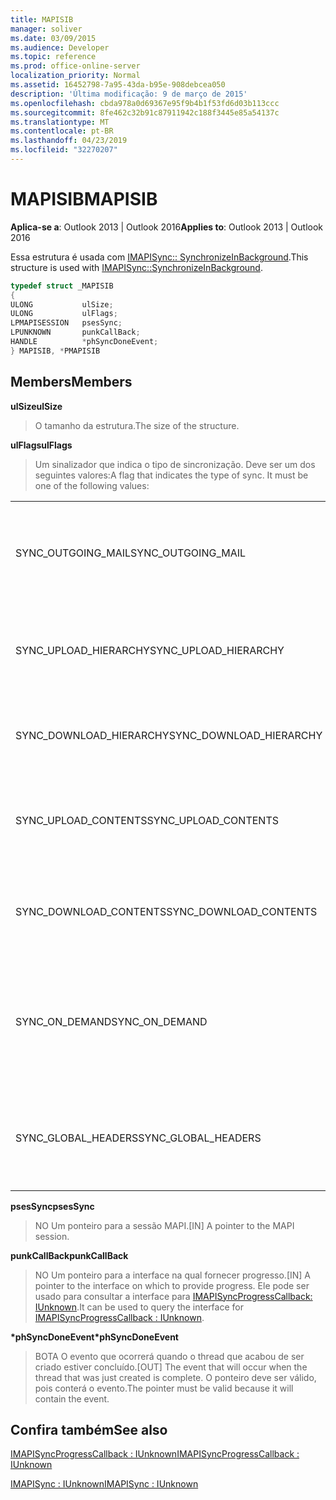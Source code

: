 ```yaml
---
title: MAPISIB
manager: soliver
ms.date: 03/09/2015
ms.audience: Developer
ms.topic: reference
ms.prod: office-online-server
localization_priority: Normal
ms.assetid: 16452798-7a95-43da-b95e-908debcea050
description: 'Última modificação: 9 de março de 2015'
ms.openlocfilehash: cbda978a0d69367e95f9b4b1f53fd6d03b113ccc
ms.sourcegitcommit: 8fe462c32b91c87911942c188f3445e85a54137c
ms.translationtype: MT
ms.contentlocale: pt-BR
ms.lasthandoff: 04/23/2019
ms.locfileid: "32270207"
---
```

# <a name="mapisib"></a><span data-ttu-id="562ff-103">MAPISIB</span><span class="sxs-lookup"><span data-stu-id="562ff-103">MAPISIB</span></span>

  
  
<span data-ttu-id="562ff-104">**Aplica-se a**: Outlook 2013 | Outlook 2016</span><span class="sxs-lookup"><span data-stu-id="562ff-104">**Applies to**: Outlook 2013 | Outlook 2016</span></span> 
  
<span data-ttu-id="562ff-105">Essa estrutura é usada com [IMAPISync:: SynchronizeInBackground](imapisyncsynchronizeinbackground.md).</span><span class="sxs-lookup"><span data-stu-id="562ff-105">This structure is used with [IMAPISync::SynchronizeInBackground](imapisyncsynchronizeinbackground.md).</span></span>
  
```cpp
typedef struct _MAPISIB
{
ULONG           ulSize;                
ULONG           ulFlags;
LPMAPISESSION   psesSync;
LPUNKNOWN       punkCallBack;
HANDLE          *phSyncDoneEvent;    
} MAPISIB, *PMAPISIB
```

## <a name="members"></a><span data-ttu-id="562ff-106">Members</span><span class="sxs-lookup"><span data-stu-id="562ff-106">Members</span></span>

 <span data-ttu-id="562ff-107">**ulSize**</span><span class="sxs-lookup"><span data-stu-id="562ff-107">**ulSize**</span></span>
  
> <span data-ttu-id="562ff-108">O tamanho da estrutura.</span><span class="sxs-lookup"><span data-stu-id="562ff-108">The size of the structure.</span></span>
    
 <span data-ttu-id="562ff-109">**ulFlags**</span><span class="sxs-lookup"><span data-stu-id="562ff-109">**ulFlags**</span></span>
  
> <span data-ttu-id="562ff-110">Um sinalizador que indica o tipo de sincronização. Deve ser um dos seguintes valores:</span><span class="sxs-lookup"><span data-stu-id="562ff-110">A flag that indicates the type of sync. It must be one of the following values:</span></span>
    
||||
|:-----|:-----|:-----|
|<span data-ttu-id="562ff-111">SYNC_OUTGOING_MAIL</span><span class="sxs-lookup"><span data-stu-id="562ff-111">SYNC_OUTGOING_MAIL</span></span>  <br/> |<span data-ttu-id="562ff-112">0x00000200</span><span class="sxs-lookup"><span data-stu-id="562ff-112">0x00000200</span></span>  <br/> |<span data-ttu-id="562ff-113">Envie a mensagem para o servidor (não está em uso no momento).</span><span class="sxs-lookup"><span data-stu-id="562ff-113">Send the message to the server (not currently in use).</span></span>  <br/> |
|<span data-ttu-id="562ff-114">SYNC_UPLOAD_HIERARCHY</span><span class="sxs-lookup"><span data-stu-id="562ff-114">SYNC_UPLOAD_HIERARCHY</span></span>  <br/> |<span data-ttu-id="562ff-115">0x00000001</span><span class="sxs-lookup"><span data-stu-id="562ff-115">0x00000001</span></span>  <br/> |<span data-ttu-id="562ff-116">Push as alterações de hierarquia para o servidor.</span><span class="sxs-lookup"><span data-stu-id="562ff-116">Push hierarchy changes to the server.</span></span>  <br/> |
|<span data-ttu-id="562ff-117">SYNC_DOWNLOAD_HIERARCHY</span><span class="sxs-lookup"><span data-stu-id="562ff-117">SYNC_DOWNLOAD_HIERARCHY</span></span>  <br/> |<span data-ttu-id="562ff-118">0x00000002</span><span class="sxs-lookup"><span data-stu-id="562ff-118">0x00000002</span></span>  <br/> |<span data-ttu-id="562ff-119">Extrair alterações de hierarquia do servidor.</span><span class="sxs-lookup"><span data-stu-id="562ff-119">Pull hierarchy changes from server.</span></span>  <br/> |
|<span data-ttu-id="562ff-120">SYNC_UPLOAD_CONTENTS</span><span class="sxs-lookup"><span data-stu-id="562ff-120">SYNC_UPLOAD_CONTENTS</span></span>  <br/> |<span data-ttu-id="562ff-121">0x00000040</span><span class="sxs-lookup"><span data-stu-id="562ff-121">0x00000040</span></span>  <br/> |<span data-ttu-id="562ff-122">Alterações de mensagens por push no servidor.</span><span class="sxs-lookup"><span data-stu-id="562ff-122">Push message changes to server.</span></span>  <br/> |
|<span data-ttu-id="562ff-123">SYNC_DOWNLOAD_CONTENTS</span><span class="sxs-lookup"><span data-stu-id="562ff-123">SYNC_DOWNLOAD_CONTENTS</span></span>  <br/> |<span data-ttu-id="562ff-124">0x00000080</span><span class="sxs-lookup"><span data-stu-id="562ff-124">0x00000080</span></span>  <br/> |<span data-ttu-id="562ff-125">As alterações de mensagem de recebimento do servidor.</span><span class="sxs-lookup"><span data-stu-id="562ff-125">Pull message changes from server.</span></span>  <br/> |
|<span data-ttu-id="562ff-126">SYNC_ON_DEMAND</span><span class="sxs-lookup"><span data-stu-id="562ff-126">SYNC_ON_DEMAND</span></span>  <br/> |<span data-ttu-id="562ff-127">0x20000000</span><span class="sxs-lookup"><span data-stu-id="562ff-127">0x20000000</span></span>  <br/> |<span data-ttu-id="562ff-128">A sincronização foi iniciada pelo usuário e deve ser uma prioridade mais alta.</span><span class="sxs-lookup"><span data-stu-id="562ff-128">The sync was initiated by the user and should be a higher priority.</span></span>  <br/> |
|<span data-ttu-id="562ff-129">SYNC_GLOBAL_HEADERS</span><span class="sxs-lookup"><span data-stu-id="562ff-129">SYNC_GLOBAL_HEADERS</span></span>  <br/> |<span data-ttu-id="562ff-130">0x02000000</span><span class="sxs-lookup"><span data-stu-id="562ff-130">0x02000000</span></span>  <br/> |<span data-ttu-id="562ff-131">Só deve sincronizar cabeçalhos e não corpos completos.</span><span class="sxs-lookup"><span data-stu-id="562ff-131">Should only sync headers and not full bodies.</span></span>  <br/> |
   
 <span data-ttu-id="562ff-132">**psesSync**</span><span class="sxs-lookup"><span data-stu-id="562ff-132">**psesSync**</span></span>
  
> <span data-ttu-id="562ff-133">NO Um ponteiro para a sessão MAPI.</span><span class="sxs-lookup"><span data-stu-id="562ff-133">[IN] A pointer to the MAPI session.</span></span>
    
 <span data-ttu-id="562ff-134">**punkCallBack**</span><span class="sxs-lookup"><span data-stu-id="562ff-134">**punkCallBack**</span></span>
  
> <span data-ttu-id="562ff-135">NO Um ponteiro para a interface na qual fornecer progresso.</span><span class="sxs-lookup"><span data-stu-id="562ff-135">[IN] A pointer to the interface on which to provide progress.</span></span> <span data-ttu-id="562ff-136">Ele pode ser usado para consultar a interface para [IMAPISyncProgressCallback: IUnknown](imapisyncprogresscallbackiunknown.md).</span><span class="sxs-lookup"><span data-stu-id="562ff-136">It can be used to query the interface for [IMAPISyncProgressCallback : IUnknown](imapisyncprogresscallbackiunknown.md).</span></span>
    
 <span data-ttu-id="562ff-137">**\*phSyncDoneEvent**</span><span class="sxs-lookup"><span data-stu-id="562ff-137">**\*phSyncDoneEvent**</span></span>
  
> <span data-ttu-id="562ff-138">BOTA O evento que ocorrerá quando o thread que acabou de ser criado estiver concluído.</span><span class="sxs-lookup"><span data-stu-id="562ff-138">[OUT] The event that will occur when the thread that was just created is complete.</span></span> <span data-ttu-id="562ff-139">O ponteiro deve ser válido, pois conterá o evento.</span><span class="sxs-lookup"><span data-stu-id="562ff-139">The pointer must be valid because it will contain the event.</span></span>
    
## <a name="see-also"></a><span data-ttu-id="562ff-140">Confira também</span><span class="sxs-lookup"><span data-stu-id="562ff-140">See also</span></span>



[<span data-ttu-id="562ff-141">IMAPISyncProgressCallback : IUnknown</span><span class="sxs-lookup"><span data-stu-id="562ff-141">IMAPISyncProgressCallback : IUnknown</span></span>](imapisyncprogresscallbackiunknown.md)
  
[<span data-ttu-id="562ff-142">IMAPISync : IUnknown</span><span class="sxs-lookup"><span data-stu-id="562ff-142">IMAPISync : IUnknown</span></span>](imapisynciunknown.md)

